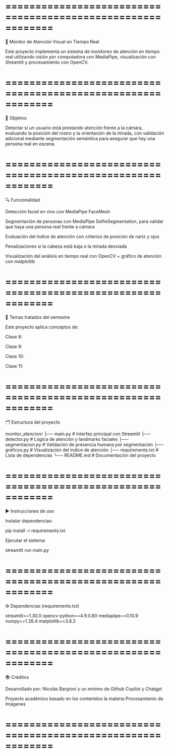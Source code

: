 ============================================================
============================================================

🧠 Monitor de Atención Visual en Tiempo Real

Este proyecto implementa un sistema de monitoreo de atención en tiempo real utilizando visión por computadora con MediaPipe, visualización con Streamlit y procesamiento con OpenCV.

============================================================
============================================================

🎯 Objetivo

Detectar si un usuario está prestando atención frente a la cámara, evaluando la posición del rostro y la orientación de la mirada, con validación adicional mediante segmentación semántica para asegurar que hay una persona real en escena.

============================================================
============================================================

🔍 Funcionalidad

Detección facial en vivo con MediaPipe FaceMesh

Segmentación de personas con MediaPipe SelfieSegmentation, para validar que haya una persona real frente a cámara

Evaluación del índice de atención con criterios de posición de nariz y ojos

Penalizaciones si la cabeza está baja o la mirada desviada

Visualización del análisis en tiempo real con OpenCV + gráfico de atención con matplotlib

============================================================
============================================================

🧪 Temas tratados del semestre

Este proyecto aplica conceptos de:

Clase 8: 

Clase 9: 

Clase 10: 

Clase 11: 

============================================================
============================================================

🗂️ Estructura del proyecto

monitor_atencion/
├── main.py                 # Interfaz principal con Streamlit
├── detector.py             # Lógica de atención y landmarks faciales
├── segmentacion.py         # Validación de presencia humana por segmentación
├── graficos.py             # Visualización del índice de atención
├── requirements.txt        # Lista de dependencias
└── README.md               # Documentación del proyecto

============================================================
============================================================

▶️ Instrucciones de uso

Instalar dependencias:

pip install -r requirements.txt

Ejecutar el sistema:

streamlit run main.py

============================================================
============================================================

⚙️ Dependencias (requirements.txt)

streamlit==1.30.0
opencv-python==4.9.0.80
mediapipe==0.10.9
numpy==1.26.4
matplotlib==3.8.3

============================================================
============================================================

📚 Créditos

Desarrollado por: Nicolás Bargioni y un mínimo de Github Copilot y Chatgpt

Proyecto académico basado en los contenidos la materia Procesamiento de Imágenes

============================================================
============================================================
